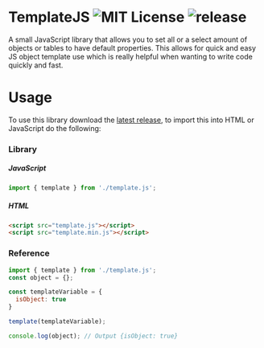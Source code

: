 # TemplateJS ![MIT License](https://img.shields.io/badge/License-MIT-green.svg) ![release](https://shields.io/github/v/release/SeaJourney/node-server)
A small JavaScript library that allows you to set all or a select amount of objects or tables to have default properties. This allows for quick and easy JS object template use which is really helpful when wanting to write code quickly and fast.

# Usage
To use this library download the [latest release](https://github.com/SeaJourney/TemplateJS/releases/tag/v1.0.1), to import this into HTML or JavaScript do the following:
### Library
##### JavaScript
```js
import { template } from './template.js';
```
##### HTML
```html
<script src="template.js"></script>
<script src="template.min.js"></script>
```
### Reference
```js
import { template } from './template.js';
const object = {};

const templateVariable = {
  isObject: true
}

template(templateVariable);

console.log(object); // Output {isObject: true}
```
